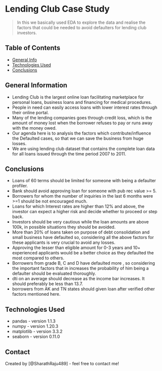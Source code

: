 # Lending Club Case Study
> In this we basically used EDA to explore the data and realise the factors that could be needed to avoid defaulters for lending club investors.


## Table of Contents
* [General Info](#general-information)
* [Technologies Used](#technologies-used)
* [Conclusions](#conclusions)

<!-- You can include any other section that is pertinent to your problem -->

## General Information
- Lending Club is the largest online loan facilitating marketplace for personal loans, business loans and financing for medical procedures.
- People in need can easily access loans with lower interest rates through their online portal.
- Many of the lending companies goes through credit loss, which is the amount of money lost when the borrower refuses to pay or runs away with the money owed.
- Our agenda here is to analysis the factors which contribute/influence the Defaulted cases, so that we can save the business from huge losses.
- We are using lending club dataset that contains the complete loan data for all loans issued through the time period 2007 to 2011.

## Conclusions
- Loans of 60 terms should be limited for someone with being a defaulter profiler.
- Bank should avoid approving loan for someone with pub rec value >= 5.
- Borrowers for whom the number of inquiries in the last 6 months were >=1 should be not encouraged much.
- Loans for which Interest rates are higher than 12% and above, the investor can expect a higher risk and decide whether to proceed or step back.
- Investors should be very cautious while the loan amounts are above 100k, in possible situations they should be avoided.
- More than 20% of loans taken on purpose of debt consolidation and small business have defaulted so, considering all the above factors for these applicants is very crucial to avoid any losses.
- Approving the lesser than eligible amount for 0-3 years and 10+ experienced applicants would be a better choice as they defaulted the most compared to others.
- Borrowers from grade B, C and D have defaulted more , so considering the important factors that in increases the probability of him being a defaulter should be evaluated thoroughly.
- dti on an average should decrease as the income bar increases. It should preferably be less than 13.7.
- borrowers from AK and TN states should given loan after verified other factors mentioned here.

## Technologies Used
- pandas - version 1.1.3
- numpy - version 1.20.3
- matplotlib - version 3.3.2
- seaborn - version 0.11.0


## Contact
Created by [@SharathRaju489] - feel free to contact me!


<!-- Optional -->
<!-- ## License -->
<!-- This project is open source and available under the [... License](). -->

<!-- You don't have to include all sections - just the one's relevant to your project -->
